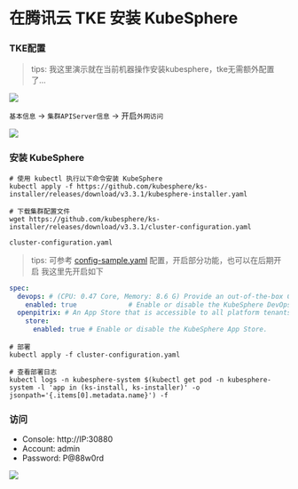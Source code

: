 # 在腾讯云 TKE 安装 KubeSphere

### TKE配置

> tips: 我这里演示就在当前机器操作安装kubesphere，tke无需额外配置了...

![](images/kubesphere-on-tke-01.png)

`基本信息` -> `集群APIServer信息` -> 开启`外网访问`

![](images/kubesphere-on-tke-02.png)

### 安装 KubeSphere

```shell
# 使用 kubectl 执行以下命令安装 KubeSphere
kubectl apply -f https://github.com/kubesphere/ks-installer/releases/download/v3.3.1/kubesphere-installer.yaml

# 下载集群配置文件
wget https://github.com/kubesphere/ks-installer/releases/download/v3.3.1/cluster-configuration.yaml
```

`cluster-configuration.yaml`

> tips: 可参考 [config-sample.yaml](config/3.2.1/config-sample.yaml) 配置，开启部分功能，也可以在后期开启
> 我这里先开启如下

```yml
spec:
  devops: # (CPU: 0.47 Core, Memory: 8.6 G) Provide an out-of-the-box CI/CD system based on Jenkins, and automated workflow tools including Source-to-Image & Binary-to-Image.
    enabled: true             # Enable or disable the KubeSphere DevOps System.
  openpitrix: # An App Store that is accessible to all platform tenants. You can use it to manage apps across their entire lifecycle.
    store:
      enabled: true # Enable or disable the KubeSphere App Store.
```

```shell
# 部署
kubectl apply -f cluster-configuration.yaml

# 查看部署日志
kubectl logs -n kubesphere-system $(kubectl get pod -n kubesphere-system -l 'app in (ks-install, ks-installer)' -o jsonpath='{.items[0].metadata.name}') -f
```

### 访问

- Console: http://IP:30880
- Account: admin
- Password: P@88w0rd

![](images/kubesphere-on-tke-03.png)